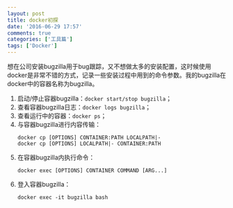 ```yaml
---
layout: post
title: docker初探
date: '2016-06-29 17:57'
comments: true
categories: ['工具篇'] 
tags: ['Docker']
---
```


想在公司安装bugzilla用于bug跟踪，又不想做太多的安装配置，这时候使用docker是非常不错的方式，记录一些安装过程中用到的命令参数。我的bugzilla在docker中的容器名称为bugzilla。

<!--more-->

1. 启动/停止容器bugzilla：`docker start/stop bugzilla`；
1. 查看容器bugzilla日志：`docker logs bugzilla`；
1. 查看运行中的容器：`docker ps`；
1. 与容器bugzilla进行内容传输：
    ```
    docker cp [OPTIONS] CONTAINER:PATH LOCALPATH|-
    docker cp [OPTIONS] LOCALPATH|- CONTAINER:PATH
    ```
1. 在容器bugzilla内执行命令：
    ```
    docker exec [OPTIONS] CONTAINER COMMAND [ARG...]
    ```
1. 登入容器bugzilla：
   ```
   docker exec -it bugzilla bash
   ```

